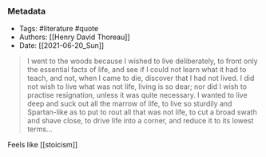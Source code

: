### Metadata
- Tags: #literature #quote
- Authors: [[Henry David Thoreau]]
- Date: [[2021-06-20_Sun]]

> I went to the woods because I wished to live deliberately, to front only the essential facts of life, and see if I could not learn what it had to teach, and not, when I came to die, discover that I had not lived. I did not wish to live what was not life, living is so dear; nor did I wish to practise resignation, unless it was quite necessary. I wanted to live deep and suck out all the marrow of life, to live so sturdily and Spartan-like as to put to rout all that was not life, to cut a broad swath and shave close, to drive life into a corner, and reduce it to its lowest terms...

Feels like [[stoicism]]